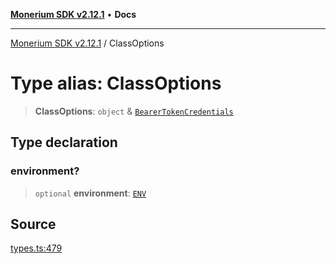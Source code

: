 [**Monerium SDK v2.12.1**](../README.md) • **Docs**

---

[Monerium SDK v2.12.1](../README.md) / ClassOptions

# Type alias: ClassOptions

> **ClassOptions**: `object` & [`BearerTokenCredentials`](BearerTokenCredentials.md)

## Type declaration

### environment?

> `optional` **environment**: [`ENV`](ENV.md)

## Source

[types.ts:479](https://github.com/monerium/js-monorepo/blob/26e2ea0861cb901d7ae432326a3f8b4932fe0d47/packages/sdk/src/types.ts#L479)
